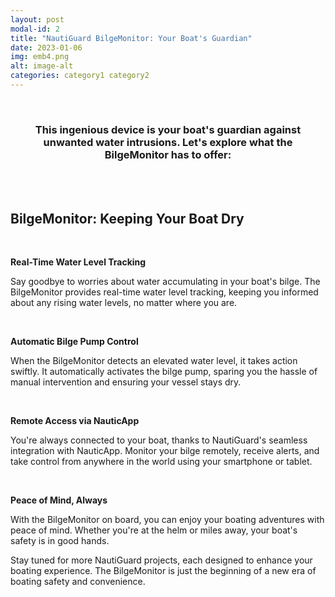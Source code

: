 ```yaml
---
layout: post
modal-id: 2
title: "NautiGuard BilgeMonitor: Your Boat's Guardian"
date: 2023-01-06
img: emb4.png
alt: image-alt
categories: category1 category2
---
```


<br>
<div align="center"><h3>This ingenious device is your boat's guardian against unwanted water intrusions. Let's explore what the BilgeMonitor has to offer:</h3></div>

<br>
<br>

## BilgeMonitor: Keeping Your Boat Dry
<br>


 **Real-Time Water Level Tracking**
<br>


Say goodbye to worries about water accumulating in your boat's bilge. The BilgeMonitor provides real-time water level tracking, keeping you informed about any rising water levels, no matter where you are.

<br>


 **Automatic Bilge Pump Control**

When the BilgeMonitor detects an elevated water level, it takes action swiftly. It automatically activates the bilge pump, sparing you the hassle of manual intervention and ensuring your vessel stays dry.

<br>

 **Remote Access via NauticApp**

You're always connected to your boat, thanks to NautiGuard's seamless integration with NauticApp. Monitor your bilge remotely, receive alerts, and take control from anywhere in the world using your smartphone or tablet.

<br>
 
 **Peace of Mind, Always**

With the BilgeMonitor on board, you can enjoy your boating adventures with peace of mind. Whether you're at the helm or miles away, your boat's safety is in good hands.

Stay tuned for more NautiGuard projects, each designed to enhance your boating experience. The BilgeMonitor is just the beginning of a new era of boating safety and convenience.


<br>